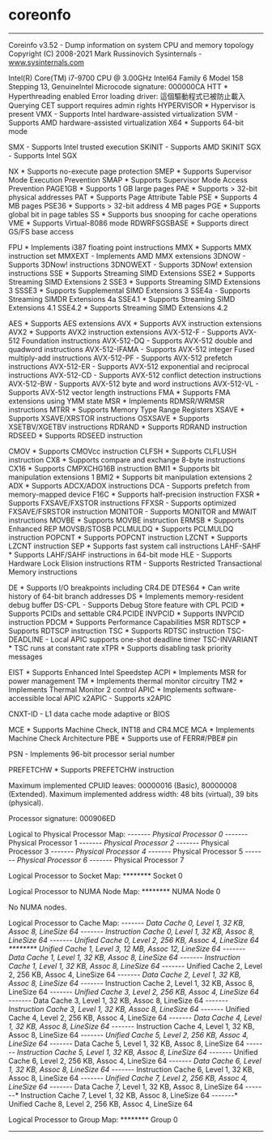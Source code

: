 # coreonfo
***
Coreinfo v3.52 - Dump information on system CPU and memory topology
Copyright (C) 2008-2021 Mark Russinovich
Sysinternals - www.sysinternals.com


Intel(R) Core(TM) i7-9700 CPU @ 3.00GHz
Intel64 Family 6 Model 158 Stepping 13, GenuineIntel
Microcode signature: 000000CA
HTT             *       Hyperthreading enabled
Error loading driver:
這個驅動程式已被防止載入
Querying CET support requires admin rights
HYPERVISOR      *       Hypervisor is present
VMX             -       Supports Intel hardware-assisted virtualization
SVM             -       Supports AMD hardware-assisted virtualization
X64             *       Supports 64-bit mode

SMX             -       Supports Intel trusted execution
SKINIT          -       Supports AMD SKINIT
SGX             -       Supports Intel SGX

NX              *       Supports no-execute page protection
SMEP            *       Supports Supervisor Mode Execution Prevention
SMAP            *       Supports Supervisor Mode Access Prevention
PAGE1GB         *       Supports 1 GB large pages
PAE             *       Supports > 32-bit physical addresses
PAT             *       Supports Page Attribute Table
PSE             *       Supports 4 MB pages
PSE36           *       Supports > 32-bit address 4 MB pages
PGE             *       Supports global bit in page tables
SS              *       Supports bus snooping for cache operations
VME             *       Supports Virtual-8086 mode
RDWRFSGSBASE    *       Supports direct GS/FS base access

FPU             *       Implements i387 floating point instructions
MMX             *       Supports MMX instruction set
MMXEXT          -       Implements AMD MMX extensions
3DNOW           -       Supports 3DNow! instructions
3DNOWEXT        -       Supports 3DNow! extension instructions
SSE             *       Supports Streaming SIMD Extensions
SSE2            *       Supports Streaming SIMD Extensions 2
SSE3            *       Supports Streaming SIMD Extensions 3
SSSE3           *       Supports Supplemental SIMD Extensions 3
SSE4a           -       Supports Streaming SIMDR Extensions 4a
SSE4.1          *       Supports Streaming SIMD Extensions 4.1
SSE4.2          *       Supports Streaming SIMD Extensions 4.2

AES             *       Supports AES extensions
AVX             *       Supports AVX instruction extensions
AVX2            *       Supports AVX2 instruction extensions
AVX-512-F       -       Supports AVX-512 Foundation instructions
AVX-512-DQ      -       Supports AVX-512 double and quadword instructions
AVX-512-IFAMA   -       Supports AVX-512 integer Fused multiply-add instructions
AVX-512-PF      -       Supports AVX-512 prefetch instructions
AVX-512-ER      -       Supports AVX-512 exponential and reciprocal instructions
AVX-512-CD      -       Supports AVX-512 conflict detection instructions
AVX-512-BW      -       Supports AVX-512 byte and word instructions
AVX-512-VL      -       Supports AVX-512 vector length instructions
FMA             *       Supports FMA extensions using YMM state
MSR             *       Implements RDMSR/WRMSR instructions
MTRR            *       Supports Memory Type Range Registers
XSAVE           *       Supports XSAVE/XRSTOR instructions
OSXSAVE         *       Supports XSETBV/XGETBV instructions
RDRAND          *       Supports RDRAND instruction
RDSEED          *       Supports RDSEED instruction

CMOV            *       Supports CMOVcc instruction
CLFSH           *       Supports CLFLUSH instruction
CX8             *       Supports compare and exchange 8-byte instructions
CX16            *       Supports CMPXCHG16B instruction
BMI1            *       Supports bit manipulation extensions 1
BMI2            *       Supports bit manipulation extensions 2
ADX             *       Supports ADCX/ADOX instructions
DCA             -       Supports prefetch from memory-mapped device
F16C            *       Supports half-precision instruction
FXSR            *       Supports FXSAVE/FXSTOR instructions
FFXSR           -       Supports optimized FXSAVE/FSRSTOR instruction
MONITOR         -       Supports MONITOR and MWAIT instructions
MOVBE           *       Supports MOVBE instruction
ERMSB           *       Supports Enhanced REP MOVSB/STOSB
PCLMULDQ        *       Supports PCLMULDQ instruction
POPCNT          *       Supports POPCNT instruction
LZCNT           *       Supports LZCNT instruction
SEP             *       Supports fast system call instructions
LAHF-SAHF       *       Supports LAHF/SAHF instructions in 64-bit mode
HLE             -       Supports Hardware Lock Elision instructions
RTM             -       Supports Restricted Transactional Memory instructions

DE              *       Supports I/O breakpoints including CR4.DE
DTES64          *       Can write history of 64-bit branch addresses
DS              *       Implements memory-resident debug buffer
DS-CPL          -       Supports Debug Store feature with CPL
PCID            *       Supports PCIDs and settable CR4.PCIDE
INVPCID         *       Supports INVPCID instruction
PDCM            *       Supports Performance Capabilities MSR
RDTSCP          *       Supports RDTSCP instruction
TSC             *       Supports RDTSC instruction
TSC-DEADLINE    -       Local APIC supports one-shot deadline timer
TSC-INVARIANT   *       TSC runs at constant rate
xTPR            *       Supports disabling task priority messages

EIST            *       Supports Enhanced Intel Speedstep
ACPI            *       Implements MSR for power management
TM              *       Implements thermal monitor circuitry
TM2             *       Implements Thermal Monitor 2 control
APIC            *       Implements software-accessible local APIC
x2APIC          -       Supports x2APIC

CNXT-ID         -       L1 data cache mode adaptive or BIOS

MCE             *       Supports Machine Check, INT18 and CR4.MCE
MCA             *       Implements Machine Check Architecture
PBE             *       Supports use of FERR#/PBE# pin

PSN             -       Implements 96-bit processor serial number

PREFETCHW       *       Supports PREFETCHW instruction

Maximum implemented CPUID leaves: 00000016 (Basic), 80000008 (Extended).
Maximum implemented address width: 48 bits (virtual), 39 bits (physical).

Processor signature: 000906ED

Logical to Physical Processor Map:
*-------  Physical Processor 0
-*------  Physical Processor 1
--*-----  Physical Processor 2
---*----  Physical Processor 3
----*---  Physical Processor 4
-----*--  Physical Processor 5
------*-  Physical Processor 6
-------*  Physical Processor 7

Logical Processor to Socket Map:
********  Socket 0

Logical Processor to NUMA Node Map:
********  NUMA Node 0

No NUMA nodes.

Logical Processor to Cache Map:
*-------  Data Cache          0, Level 1,   32 KB, Assoc   8, LineSize  64
*-------  Instruction Cache   0, Level 1,   32 KB, Assoc   8, LineSize  64
*-------  Unified Cache       0, Level 2,  256 KB, Assoc   4, LineSize  64
********  Unified Cache       1, Level 3,   12 MB, Assoc  12, LineSize  64
-*------  Data Cache          1, Level 1,   32 KB, Assoc   8, LineSize  64
-*------  Instruction Cache   1, Level 1,   32 KB, Assoc   8, LineSize  64
-*------  Unified Cache       2, Level 2,  256 KB, Assoc   4, LineSize  64
--*-----  Data Cache          2, Level 1,   32 KB, Assoc   8, LineSize  64
--*-----  Instruction Cache   2, Level 1,   32 KB, Assoc   8, LineSize  64
--*-----  Unified Cache       3, Level 2,  256 KB, Assoc   4, LineSize  64
---*----  Data Cache          3, Level 1,   32 KB, Assoc   8, LineSize  64
---*----  Instruction Cache   3, Level 1,   32 KB, Assoc   8, LineSize  64
---*----  Unified Cache       4, Level 2,  256 KB, Assoc   4, LineSize  64
----*---  Data Cache          4, Level 1,   32 KB, Assoc   8, LineSize  64
----*---  Instruction Cache   4, Level 1,   32 KB, Assoc   8, LineSize  64
----*---  Unified Cache       5, Level 2,  256 KB, Assoc   4, LineSize  64
-----*--  Data Cache          5, Level 1,   32 KB, Assoc   8, LineSize  64
-----*--  Instruction Cache   5, Level 1,   32 KB, Assoc   8, LineSize  64
-----*--  Unified Cache       6, Level 2,  256 KB, Assoc   4, LineSize  64
------*-  Data Cache          6, Level 1,   32 KB, Assoc   8, LineSize  64
------*-  Instruction Cache   6, Level 1,   32 KB, Assoc   8, LineSize  64
------*-  Unified Cache       7, Level 2,  256 KB, Assoc   4, LineSize  64
-------*  Data Cache          7, Level 1,   32 KB, Assoc   8, LineSize  64
-------*  Instruction Cache   7, Level 1,   32 KB, Assoc   8, LineSize  64
-------*  Unified Cache       8, Level 2,  256 KB, Assoc   4, LineSize  64

Logical Processor to Group Map:
********  Group 0

***
